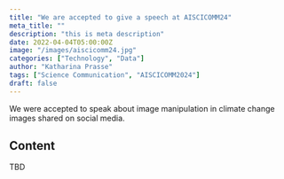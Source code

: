 ```yaml
---
title: "We are accepted to give a speech at AISCICOMM24"
meta_title: ""
description: "this is meta description"
date: 2022-04-04T05:00:00Z
image: "/images/aiscicomm24.jpg"
categories: ["Technology", "Data"]
author: "Katharina Prasse"
tags: ["Science Communication", "AISCICOMM2024"]
draft: false
---
```


We were accepted to speak about image manipulation in climate change images shared on social media.
 
## Content 

TBD

